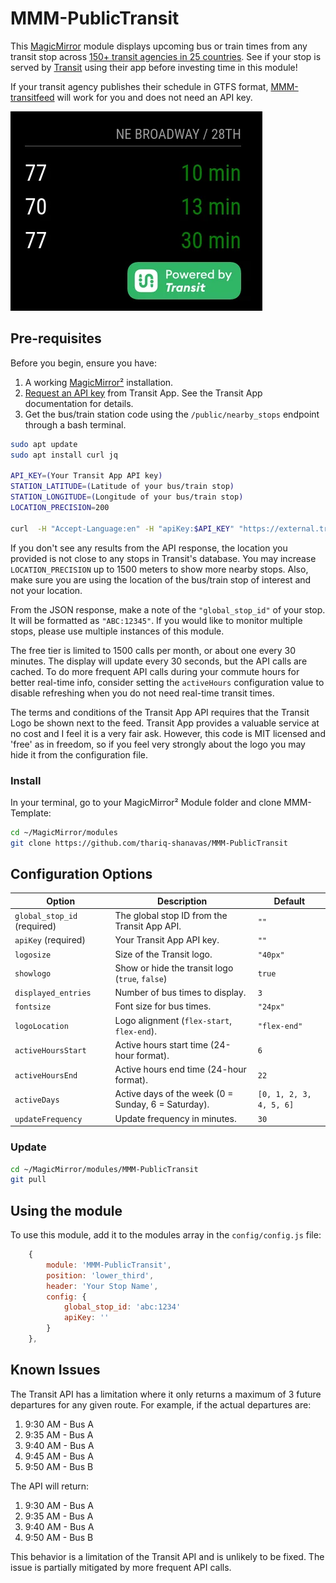 # MMM-PublicTransit

This [MagicMirror](https://magicmirror.builders/) module displays upcoming bus or train times from any transit stop across [150+ transit agencies in 25 countries](https://transitapp.com/en/region).  See if your stop is served by [Transit](https://transitapp.com/) using their app before investing time in this module!

If your transit agency publishes their schedule in GTFS format, [MMM-transitfeed](https://github.com/bnitkin/MMM-transitfeed) will work for you and does not need an API key. 

![Example of MMM-PublicTransit](Images/sample.png)

## Pre-requisites

Before you begin, ensure you have:

1.  A working [MagicMirror²](https://magicmirror.builders/) installation.
2.  [Request an API key](https://transitapp.com/apis) from Transit App.  See the Transit App documentation for details.
3.  Get the bus/train station code using the `/public/nearby_stops` endpoint through a bash terminal.

```bash
sudo apt update
sudo apt install curl jq

API_KEY=(Your Transit App API key)
STATION_LATITUDE=(Latitude of your bus/train stop)
STATION_LONGITUDE=(Longitude of your bus/train stop)
LOCATION_PRECISION=200

curl  -H "Accept-Language:en" -H "apiKey:$API_KEY" "https://external.transitapp.com/v3/public/nearby_stops?max_distance=$LOCATION_PRECISION&lat=$STATION_LATITUDE&lon=$STATION_LONGITUDE" | jq
```
If you don't see any results from the API response, the location you provided is not close to any stops in Transit's database. You may increase `LOCATION_PRECISION` up to 1500 meters to show more nearby stops. Also, make sure you are using the location of the bus/train stop of interest and not your location.

From the JSON response, make a note of the `"global_stop_id"` of your stop. It will be formatted as `"ABC:12345"`. If you would like to monitor multiple stops, please use multiple instances of this module.

The free tier is limited to 1500 calls per month, or about one every 30 minutes. The display will update every 30 seconds, but the API calls are cached. To do more frequent API calls during your commute hours for better real-time info, consider setting the `activeHours` configuration value to disable refreshing when you do not need real-time transit times.

The terms and conditions of the Transit App API requires that the Transit Logo be shown next to the feed. Transit App provides a valuable service at no cost and I feel it is a very fair ask. However, this code is MIT licensed and 'free' as in freedom, so if you feel very strongly about the logo you may hide it from the configuration file.

### Install

In your terminal, go to your MagicMirror² Module folder and clone MMM-Template:

```bash
cd ~/MagicMirror/modules
git clone https://github.com/thariq-shanavas/MMM-PublicTransit
```

## Configuration Options

| Option             | Description                                                                 | Default     |
| ------------------ | --------------------------------------------------------------------------- | ----------- |
| `global_stop_id` (required)  | The global stop ID from the Transit App API.                               | `""`        |
| `apiKey` (required)           | Your Transit App API key.                                                   | `""`        |
| `logosize`         | Size of the Transit logo.                                                   | `"40px"`    |
| `showlogo`         | Show or hide the transit logo (`true`, `false`)                                                   | `true`   |
| `displayed_entries`| Number of bus times to display.                                             | `3`         |
| `fontsize`         | Font size for bus times.                                                    | `"24px"`    |
| `logoLocation`     | Logo alignment (`flex-start`, `flex-end`).                                  | `"flex-end"`|
| `activeHoursStart` | Active hours start time (24-hour format).                                   | `6`         |
| `activeHoursEnd`   | Active hours end time (24-hour format).                                     | `22`        |
| `activeDays`       | Active days of the week (0 = Sunday, 6 = Saturday).                         | `[0, 1, 2, 3, 4, 5, 6]`|
| `updateFrequency`  | Update frequency in minutes.                                                | `30`        |


### Update

```bash
cd ~/MagicMirror/modules/MMM-PublicTransit
git pull
```

## Using the module

To use this module, add it to the modules array in the `config/config.js` file:

```js
    {
        module: 'MMM-PublicTransit',
        position: 'lower_third',
        header: 'Your Stop Name',
        config: {
            global_stop_id: 'abc:1234'
            apiKey: ''
        }
    },
```

## Known Issues

The Transit API has a limitation where it only returns a maximum of 3 future departures for any given route. For example, if the actual departures are:

1.  9:30 AM - Bus A
2.  9:35 AM - Bus A
3.  9:40 AM - Bus A
4.  9:45 AM - Bus A
5.  9:50 AM - Bus B

The API will return:

1.  9:30 AM - Bus A
2.  9:35 AM - Bus A
3.  9:40 AM - Bus A
4.  9:50 AM - Bus B

This behavior is a limitation of the Transit API and is unlikely to be fixed. The issue is partially mitigated by more frequent API calls.
